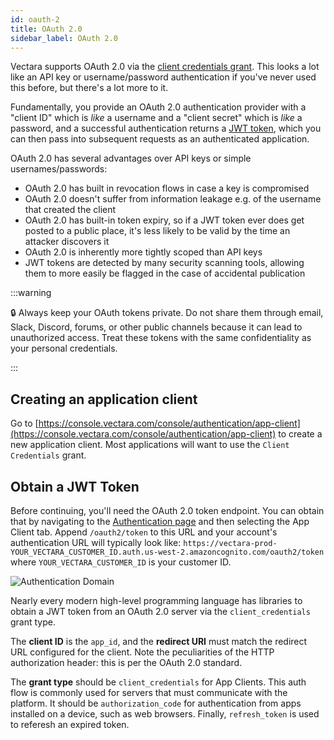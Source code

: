 ```yaml
---
id: oauth-2
title: OAuth 2.0
sidebar_label: OAuth 2.0
---
```


Vectara supports OAuth 2.0 via the
[client credentials grant](https://oauth.net/2/grant-types/client-credentials/).
This looks a lot like an API key or username/password authentication if you've
never used this before, but there's a lot more to it.

Fundamentally, you provide an OAuth 2.0 authentication provider with a
"client ID" which is *like* a username and a "client secret" which is *like*
a password, and a successful authentication returns a
[JWT token](https://jwt.io/), which you can then pass into subsequent requests
as an authenticated application.

OAuth 2.0 has several advantages over API keys or simple usernames/passwords:
- OAuth 2.0 has built in revocation flows in case a key is compromised
- OAuth 2.0 doesn't suffer from information leakage e.g. of the username that 
  created the client
- OAuth 2.0 has built-in token expiry, so if a JWT token ever does get posted 
  to a public place, it's less likely to be valid by the time an attacker 
  discovers it
- OAuth 2.0 is inherently more tightly scoped than API keys
- JWT tokens are detected by many security scanning tools, allowing them to 
  more easily be flagged in the case of accidental publication

:::warning

:lock: Always keep your OAuth tokens private. Do not share them through email, 
Slack, Discord, forums, or other public channels because it can lead to 
unauthorized access. Treat these tokens with the same confidentiality as 
your personal credentials. 

:::

## Creating an application client

Go to [https://console.vectara.com/console/authentication/app-client](https://console.vectara.com/console/authentication/app-client)
to create a new application client.  Most applications will want to use the
`Client Credentials` grant.

## Obtain a JWT Token
Before continuing, you'll need the OAuth 2.0 token endpoint.  You can obtain that
by navigating to the [Authentication page](https://console.vectara.com/authentication)
and then selecting the App Client tab.  Append `/oauth2/token` to this URL and
your account's authentication URL will typically look like:
`https://vectara-prod-YOUR_VECTARA_CUSTOMER_ID.auth.us-west-2.amazoncognito.com/oauth2/token`
where `YOUR_VECTARA_CUSTOMER_ID` is your customer ID.

![Authentication Domain](/img/auth_domain.png)

Nearly every modern high-level programming language has libraries to obtain a
JWT token from an OAuth 2.0 server via the `client_credentials` grant type.

The **client ID** is the `app_id`, and the **redirect URI**
must match the redirect URL configured for the client. Note the peculiarities
of the HTTP authorization header: this is per the OAuth 2.0 standard.

The **grant type** should be `client_credentials` for App Clients. This auth
flow is commonly used for servers that must communicate with the platform. It
should be `authorization_code` for authentication from apps installed on a
device, such as web browsers. Finally, `refresh_token` is used to referesh
an expired token.